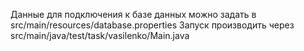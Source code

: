 Данные для подключения к базе данных можно задать в src/main/resources/database.properties
Запуск производить через src/main/java/test/task/vasilenko/Main.java
